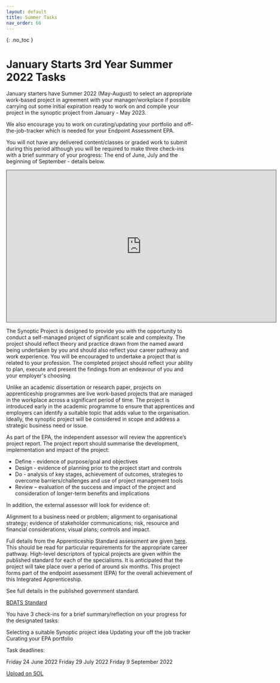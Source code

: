 ```yaml
---
layout: default
title: Summer Tasks
nav_order: 66
---
```


{: .no_toc }

# January Starts 3rd Year Summer 2022 Tasks

January starters have Summer 2022 (May-August) to select an appropriate work-based project in agreement with your manager/workplace if possible carrying out some initial expiration ready to work on and compile your project in the synoptic project from January - May 2023.

We also encourage you to work on curating/updating your portfolio and off-the-job-tracker which is needed for your Endpoint Assessment EPA.

You will not have any delivered content/classes or graded work to submit during this period although you will be required to make three check-ins with a brief summary of your progress: The end of June, July and the beginning of September - details below.

<iframe src="https://solent.cloud.panopto.eu/Panopto/Pages/Embed.aspx?id=c19c0a07-53b9-43cc-a424-ae84012400d1&autoplay=false&offerviewer=true&showtitle=true&showbrand=true&captions=true&interactivity=all" height="405" width="720" style="border: 1px solid #464646;" allowfullscreen allow="autoplay"></iframe>

The Synoptic Project is designed to provide you with the opportunity to conduct a self-managed project of significant scale and complexity. The project should reflect theory and practice drawn from the named award being undertaken by you and should also reflect your career pathway and work experience. You will be encouraged to undertake a project that is related to your profession. The completed project should reflect your ability to plan, execute and present the findings from an endeavour of you and your employer's choosing

Unlike an academic dissertation or research paper, projects on apprenticeship programmes are live work-based projects that are managed in the workplace across a significant period of time. The project is introduced early in the academic programme to ensure that apprentices and employers can identify a suitable topic that adds value to the organisation. Ideally, the synoptic project will be considered in scope and address a strategic business need or issue.

As part of the EPA, the independent assessor will review the apprentice’s project report. The project report should summarise the development, implementation and impact of the project:

* Define - evidence of purpose/goal and objectives
* Design - evidence of planning prior to the project start and controls
* Do - analysis of key stages, achievement of outcomes, strategies to overcome barriers/challenges and use of project management tools
* Review – evaluation of the success and impact of the project and consideration of longer-term benefits and implications

In addition, the external assessor will look for evidence of:

Alignment to a business need or problem; alignment to organisational strategy; evidence of stakeholder communications; risk, resource and financial considerations; visual plans; controls and impact.

Full details from the Apprenticeship Standard assessment are given [here](https://www.instituteforapprenticeships.org/media/1073/digital_and_technology_solutions_professional.pdf). This should be read for particular requirements for the appropriate career pathway. High-level descriptors of typical projects are given within the published standard for each of the specialisms. It is anticipated that the project will take place over a period of around six months. This project forms part of the endpoint assessment (EPA) for the overall achievement of this Integrated Apprenticeship.

See full details in the published government standard.

[BDATS Standard](https://www.instituteforapprenticeships.org/apprenticeship-standards/digital-and-technology-solutions-professional-integrated-degree/)

You have 3 check-ins for a brief summary/reflection on your progress for the designated tasks:

Selecting a suitable Synoptic project idea
Updating your off the job tracker
Curating your EPA portfolio

Task deadlines:

Friday 24 June 2022
Friday 29 July 2022
Friday 9 September 2022

[Upload on SOL](https://learn.solent.ac.uk/course/view.php?id=42080&section=22)